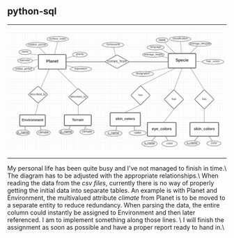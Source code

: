 ## python-sql 
---
![](./simple_csv.png "database ER diagram")
 

---
My personal life has been quite busy and I've not managed to finish in time.\\
The diagram has to be adjusted with the appropriate relationships.\\
When reading the data from the *csv files*, currently there is no way of properly getting the initial data into separate tables. An example is with Planet and Environment, the multivalued attribute *climate* from Planet is to be moved to a separate entity to reduce redundancy. When parsing the data, the entire column could instantly be assigned to Environment and then later referenced. I am to implement something along those lines. \\
I will finish the assignment as soon as possible and have a proper report ready to hand in.\\
